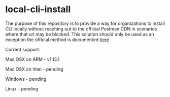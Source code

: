 # local-cli-install
 
The purpose of this repository is to provide a way for organizations to install CLI locally without reaching out to the official Postman CDN in scenarios where that url may be blocked. This solution should only be used as an exception the official method is documented [here](https://learning.postman.com/docs/postman-cli/postman-cli-installation/)


Current support:

Mac OSX on ARM - v1.13.1

Mac OSX on Intel - pending

Windows - pending

Linux - pending
